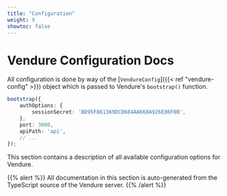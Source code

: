 ```yaml
---
title: "Configuration"
weight: 9
showtoc: false
---
```


# Vendure Configuration Docs

All configuration is done by way of the [`VendureConfig`]({{< ref "vendure-config" >}}) object which is passed to Vendure's `bootstrap()` function.

```TypeScript
bootstrap({
    authOptions: {
        sessionSecret: 'BD95F861369DCD684AA668A926E86F8B',
    },
    port: 3000,
    apiPath: 'api',
    // ...
});
```

This section contains a description of all available configuration options for Vendure.

{{% alert %}}
All documentation in this section is auto-generated from the TypeScript source of the Vendure server.
{{% /alert %}}
